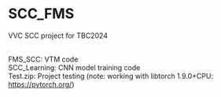 # SCC_FMS
VVC SCC project for TBC2024

<br/>FMS_SCC: VTM code
<br/>SCC_Learning: CNN model training code
<br/>Test.zip: Project testing (note: working with libtorch 1.9.0+CPU: https://pytorch.org/)
